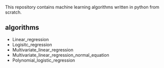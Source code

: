  This repository contains machine learning algorithms written in python from scratch.
 ## algorithms
 - Linear_regression
 - Logisitc_regression
 - Multivariate_linear_regression
 - Multivariate_linear_regression_normal_equation
 - Polynomial_logistic_regression
